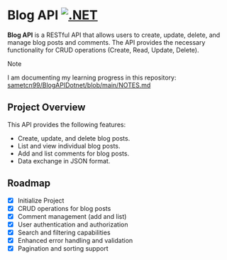 # Blog API [![.NET](https://github.com/sametcn99/BlogAPIDotnet/actions/workflows/dotnet.yml/badge.svg)](https://github.com/sametcn99/BlogAPIDotnet/actions/workflows/dotnet.yml)

**Blog API** is a RESTful API that allows users to create, update, delete, and manage blog posts and comments. The API provides the necessary functionality for CRUD operations (Create, Read, Update, Delete).

> [!NOTE]  
> I am documenting my learning progress in this repository: [sametcn99/BlogAPIDotnet/blob/main/NOTES.md](https://github.com/sametcn99/BlogAPIDotnet/blob/main/NOTES.md)

## Project Overview

This API provides the following features:

- Create, update, and delete blog posts.
- List and view individual blog posts.
- Add and list comments for blog posts.
- Data exchange in JSON format.

## Roadmap

- [x] Initialize Project
- [x] CRUD operations for blog posts
- [x] Comment management (add and list)
- [x] User authentication and authorization
- [x] Search and filtering capabilities
- [x] Enhanced error handling and validation
- [x] Pagination and sorting support
